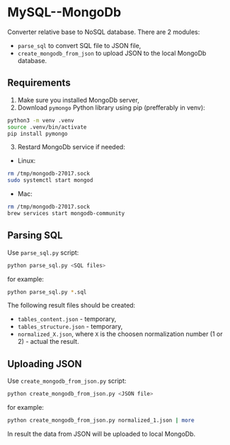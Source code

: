 # MySQL--MongoDb
Converter relative base to NoSQL database.
There are 2 modules:
 - `parse_sql` to convert SQL file to JSON file,
 - `create_mongodb_from_json` to upload JSON to the local MongoDb database.

## Requirements

1. Make sure you installed MongoDb server,
2. Download `pymongo` Python library using pip (prefferably in venv):
```Bash
python3 -m venv .venv
source .venv/bin/activate
pip install pymongo
```
3. Restard MongoDb service if needed:
 - Linux:
```Bash
rm /tmp/mongodb-27017.sock
sudo systemctl start mongod
```
 - Mac:
```Bash
rm /tmp/mongodb-27017.sock
brew services start mongodb-community
```

## Parsing SQL

Use `parse_sql.py` script:
```Bash
python parse_sql.py <SQL files>
```

for example:
```Bash
python parse_sql.py *.sql
```

The following result files should be created:
 - `tables_content.json` - temporary,
 - `tables_structure.json` - temporary,
 - `normalized_X.json`, where `X` is the choosen normalization number (1 or 2) - actual the result.

## Uploading JSON

Use `create_mongodb_from_json.py` script:
```Bash
python create_mongodb_from_json.py <JSON file>
```

for example:
```Bash
python create_mongodb_from_json.py normalized_1.json | more
```

In result the data from JSON will be uploaded to local MongoDb.
